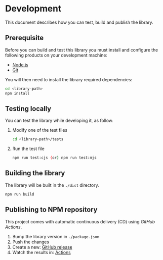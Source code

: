 # Development

This document describes how you can test, build and publish the library.

## Prerequisite

Before you can build and test this library you must install and configure the following products on your development machine:

* [Node.js][nodejs]
* [Git][git]

You will then need to install the library required dependencies:

```sh
cd <library-path>
npm install
```

## Testing locally

You can test the library while developing it, as follow:

1. Modify one of the test files

   ```sh
   cd <library-path>/tests
   ```

2. Run the test file

   ```sh
   npm run test:cjs (or) npm run test:mjs
   ```

## Building the library

The library will be built in the `./dist` directory.

```sh
npm run build
```

## Publishing to NPM repository

This project comes with automatic continuous delivery (CD) using *GitHub Actions*.

1. Bump the library version in `./package.json`
2. Push the changes
3. Create a new: [GitHub release](https://github.com/badisi/samsung-tv-remote/releases/new)
4. Watch the results in: [Actions](https://github.com/badisi/samsung-tv-remote/actions)



[git]: https://git-scm.com/
[nodejs]: https://nodejs.org/
